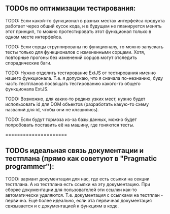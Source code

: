 ## TODOs по оптимизации тестирования:

TODO: Если какой-то функционал в разных местах интерфейса продукта работает через общий кусок кода, и в будущем не планируется менять этот  принцип, то можно протестировать этот функционал только в одном месте интерфейса.

TODO: Если сорцы сгруппированы по функционалу, то можно запускать тесты только для функционалов с измененными сорцами.
            Хотя, повторные прогоны без изменений сорцов могут отследить спорадические баги.

TODO: Нужно отделить тестирование ExtJS от тестирования именно нашего функционала. Т.е. я допускаю, что я сначала по-незнанию, буду часть тестпланов посвящать тестированию какого-то общего функционала ExtJS.

TODO: Возможно, для каких-то редких узких мест, нужно будет использовать id для DOM объектов (разработать какую-то схему названий для id, чтобы они не клэшились).

TODO: Если будут тормоза из-за базы данных, можно будет попробовать поставить её на машину, где гоняются тесты.

=====================

## TODOs идеальная связь документации и тестплана (прямо как советуют в "Pragmatic programmer"):

TODO: вариант документации для нас, где есть ссылки на секции тестплана. А из тестплана есть ссылки на эту документацию.
           При сборке документации для пользователей эти ссылки как-то автоматически удаляются.
           Т.е. документация с ссылками на тестплан - первична.
           Ещё более идеально, если эта первичная документация связывается и с документацией к функциям в коде. 
